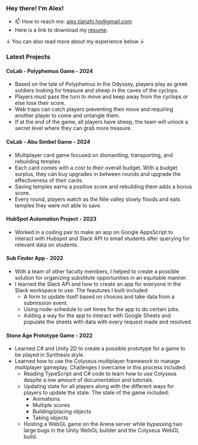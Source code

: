 
### Hey there! I’m Alex!
- 📫 How to reach me: alex.tianzhi.ho@gmail.com
- Here is a link to download my [resume](https://gurulantern.github.io/Alex%20Ho%20-%20resume.docx). 

&darr; You can also read more about my experience below &darr;
### Latest Projects

#### CoLab - Polyphemus Game - 2024
* Based on the tale of Polyphemus in the Odyssey, players play as greek soldiers looking for treasure and sheep in the caves of the cyclops.
* Players must pass the turn to move and keep away from the cyclops or else lose their score.
* Web traps can catch players preventing their move and requiring another player to come and untangle them.
* If at the end of the game, all players have sheep, the team will unlock a secret level where they can grab more treasure.

#### CoLab - Abu Simbel Game - 2024
* Multiplayer card game focused on dismantling, transporting, and rebuilding temples
* Each card comes with a cost to their overall budget. With a budget surplus, they can buy upgrades in between rounds and upgrade the effectiveness of their cards.
* Saving temples earns a positive score and rebuilding them adds a bonus score.
* Every round, players watch as the Nile valley slowly floods and eats temples they were not able to save. 
  
#### HubSpot Automation Project - 2023
* Worked in a coding pair to make an app on Google AppsScript to interact with Hubspot and Slack API to email students after querying for relevant data on students.
  
#### Sub Finder App - 2022
* With a team of other faculty members, I helped to create a possible solution for organizing substitute opportunities in an equitable manner.
* I learned the Slack API and how to create an app for everyone in the Slack workspace to use. The feautures I built included:
    * A form to update itself based on choices and take data from a submission event.
    * Using node-schedule to set times for the app to do certain jobs.
    * Adding a way for the app to interact with Google Sheets and populate the sheets with data with every request made and resolved. 

#### Stone Age Prototype Game - 2022
* Learned C# and Unity 2D to create a possible prototype for a game to be played in Synthesis style. 
* Learned how to use the Colyseus multiplayer framework to manage multiplayer gameplay. Challenges I overcame in this process included:
   * Reading TypeScript and C# code to learn how to use Colyseus despite a low amount of documentation and tutorials. 
   * Updating state for all players along with the different ways for players to update the state. The state of the game included:
     * Animations
     * Multiple scores
     * Building/placing objects
     * Taking objects
   * Hosting a WebGL game on the Arena server while bypassing two large bugs in the Unity WebGL builder and the Colyseus WebGL build. 
<!---
gurulantern/gurulantern is a ✨ special ✨ repository because its `README.md` (this file) appears on your GitHub profile.
You can click the Preview link to take a look at your changes.
--->
